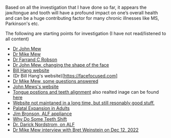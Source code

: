 Based on all the investigation that I have done so far, it appears the jaw/tongue and tooth will have a profound impact on one’s overall health and can be a huge contributing factor for many chronic illnesses like MS, Parkinson's etc.

The following are starting points for investigation (I have not read/listened to all content) 
- [Dr John Mew](https://www.youtube.com/watch?v=b_klB6n6msI)
- [Dr Mike Mew](https://www.youtube.com/watch?v=8TiR2bpiZQE)
- [Dr Farrand C Robson](FarrandCRobson/OSB-ARTICLES-Oral-System-Biology-Schwartz-Article-1.pdf)
- [Dr John Mew, changing the shape of the face](https://www.youtube.com/watch?v=Im18jVlhQXw)
- [Bill Hang website](https://www.youtube.com/watch?v=RfnCnVI8-bY)
- (Dr Bill Hang's website)[https://facefocused.com]
- [Dr Mike Mew, some questions answered](https://www.youtube.com/watch?v=U3owXWaV-I0)
- [John Mews's website](https://johnmeworthotropics.co.uk/)
- [Tongue postions and teeth alignment](https://www.youtube.com/watch?v=2ubRAZWa2Dk) also realted inage can be found [here](Others\tongueposition.png)
- [Website not maintaned in a long time, but still resonably good stuff.](https://claimingpower.com/)
- [Palatal Expansion in Adults](https://www.youtube.com/watch?v=QCNqbvOALZI)
- [Jim Bronson, ALF appliance](https://www.youtube.com/watch?v=sfiRBWpmPEY)
- [Why Do Some Teeth Shift](https://www.youtube.com/watch?v=LNi-1xEttrI)
- [Dr. Darick Nordstrom, on ALF](https://www.youtube.com/watch?v=QxnR3BurUdM)
- [Dr Mike Mew interview with Bret Weinstein on Dec 12, 2022](https://www.youtube.com/watch?v=JKWyrXda0Z0)

